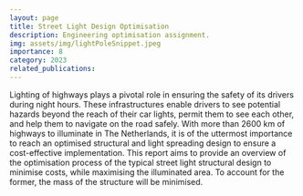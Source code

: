 ```yaml
---
layout: page
title: Street Light Design Optimisation
description: Engineering optimisation assignment.
img: assets/img/lightPoleSnippet.jpeg
importance: 8
category: 2023
related_publications:
---
```


Lighting of highways plays a pivotal role in ensuring the safety of its drivers during night hours. These infrastructures enable drivers to see potential hazards beyond the reach of their car lights, permit them to see each other, and help them to navigate on the road safely. With more than 2600 km of highways to illuminate in The Netherlands, it is of the uttermost importance to reach an optimised structural and light spreading design to ensure a cost-effective implementation. This report aims to provide an overview of the optimisation process of the typical street light structural design to minimise costs, while maximising the illuminated area. To account for the former, the mass of the structure will be minimised.



<object data="{{ site.url }}{{ site.baseurl }}/assets/pdf/EngOptAssignment.pdf" width="1000" height="1000" type="application/pdf"></object>
